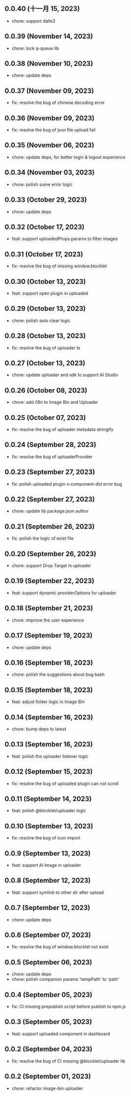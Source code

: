 ## 0.0.40 (十一月 15, 2023)

- chore: support dalle3

## 0.0.39 (November 14, 2023)

- chore: lock q-queue lib

## 0.0.38 (November 10, 2023)

- chore: update deps

## 0.0.37 (November 09, 2023)

- fix: resolve the bug of chinese decoding error

## 0.0.36 (November 09, 2023)

- fix: resolve the bug of json file upload fail

## 0.0.35 (November 06, 2023)

- chore: update deps, for better login & logout experience

## 0.0.34 (November 03, 2023)

- chore: polish some error logic

## 0.0.33 (October 29, 2023)

- chore: update deps

## 0.0.32 (October 17, 2023)

- feat: support uploadedProps.params to filter images

## 0.0.31 (October 17, 2023)

- fix: resolve the bug of missing window.blocklet 

## 0.0.30 (October 13, 2023)

- feat: support open plugin in uploaded

## 0.0.29 (October 13, 2023)

- chore: polish auto clear logic

## 0.0.28 (October 13, 2023)

- fix: resolve the bug of uploader ts

## 0.0.27 (October 13, 2023)

- chore: update uploader and sdk to support AI Studio

## 0.0.26 (October 08, 2023)

- chore: add i18n to Image Bin and Uploader

## 0.0.25 (October 07, 2023)

- fix: resolve the bug of uploader metadata stringify

## 0.0.24 (September 28, 2023)

- fix: resolve the bug of uploaderProvider

## 0.0.23 (September 27, 2023)

- fix: polish uploaded plugin x-component-did error bug

## 0.0.22 (September 27, 2023)

- chore: update lib package.json author

## 0.0.21 (September 26, 2023)

- fix: polish the logic of exist file

## 0.0.20 (September 26, 2023)

- chore: support Drop Target in uploader

## 0.0.19 (September 22, 2023)

- feat: support dynamic providerOptions for uploader

## 0.0.18 (September 21, 2023)

- chore: improve the user experience

## 0.0.17 (September 19, 2023)

- chore: update deps

## 0.0.16 (September 18, 2023)

- chore: polish the suggestions about bug bash

## 0.0.15 (September 18, 2023)

- feat: adjust folder logic in Image Bin

## 0.0.14 (September 16, 2023)

- chore: bump deps to latest

## 0.0.13 (September 16, 2023)

- feat: polish the uploader listener logic

## 0.0.12 (September 15, 2023)

- fix: resolve the bug of uploaded plugin can not scroll

## 0.0.11 (September 14, 2023)

- feat: polish @blocklet/uploader logic

## 0.0.10 (September 13, 2023)

- fix: resolve the bug of icon import

## 0.0.9 (September 13, 2023)

- feat: support AI Image in uploader

## 0.0.8 (September 12, 2023)

- feat: support symlink to other dir after upload

## 0.0.7 (September 12, 2023)

- chore: update deps

## 0.0.6 (September 07, 2023)

- fix: resolve the bug of window.blocklet not exist

## 0.0.5 (September 06, 2023)

- chore: update deps
- chore: polish companion params 'tempPath' to 'path'

## 0.0.4 (September 05, 2023)

- fix: CI missing prepublish script before publish to npm.js

## 0.0.3 (September 05, 2023)

- feat: support uploaded component in dashboard

## 0.0.2 (September 04, 2023)

- fix: resolve the bug of CI missing @blocklet/uploader lib

## 0.0.2 (September 01, 2023)

- chore: refactor image-bin uploader
